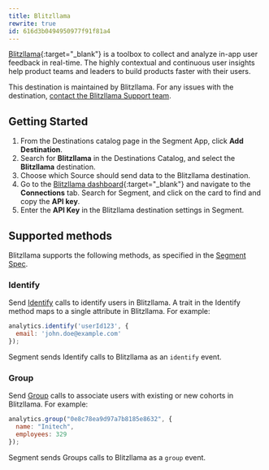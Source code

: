 ```yaml
---
title: Blitzllama
rewrite: true
id: 616d3b0494950977f91f81a4
---
```


[Blitzllama](https://blitzllama.com/?utm_source=segmentio&utm_medium=docs&utm_campaign=partners){:target="_blank"} is a toolbox to collect and analyze in-app user feedback in real-time. The highly contextual and continuous user insights help product teams and leaders to build products faster with their users.

This destination is maintained by Blitzllama. For any issues with the destination, [contact the Blitzllama Support team](mailto:tech@blitzllama.com).

## Getting Started

 


1. From the Destinations catalog page in the Segment App, click **Add Destination**.
2. Search for **Blitzllama** in the Destinations Catalog, and select the **Blitzllama** destination.
3. Choose which Source should send data to the Blitzllama destination.
4. Go to the [Blitzllama dashboard](https://app.blitzllama.com/){:target="_blank"} and navigate to the **Connections** tab. Search for Segment, and click on the card to find and copy the **API key**.
5. Enter the **API Key** in the Blitzllama destination settings in Segment.

## Supported methods

Blitzllama supports the following methods, as specified in the [Segment Spec](/docs/connections/spec).

### Identify

Send [Identify](/docs/connections/spec/identify) calls to identify users in Blitzllama. A trait in the Identify method maps to a single attribute in Blitzllama. For example:

```js
analytics.identify('userId123', {
  email: 'john.doe@example.com'
});
```

Segment sends Identify calls to Blitzllama as an `identify` event.


### Group

Send [Group](/docs/connections/spec/group) calls to associate users with existing or new cohorts in Blitzllama. For example:

```js
analytics.group("0e8c78ea9d97a7b8185e8632", {
  name: "Initech",
  employees: 329
});
```

Segment sends Groups calls to Blitzllama as a `group` event.
